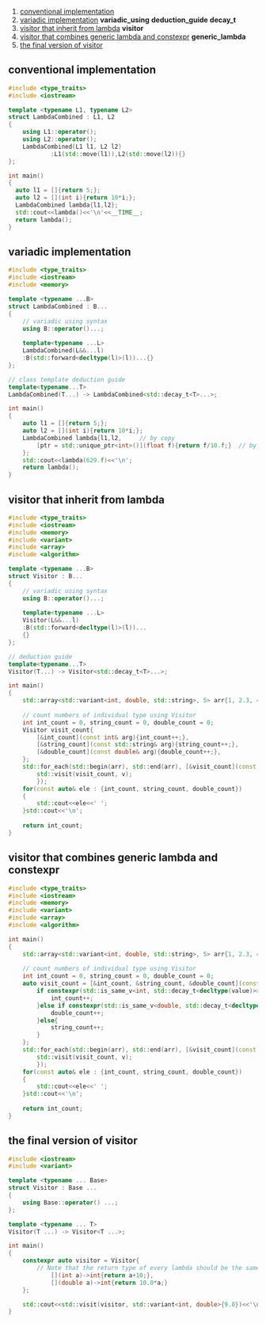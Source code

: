 [//]: # (#variadic using #deduction guide #decay_t #visitor #generic lambda)
 1. [conventional implementation](#conventional-implementation)
 2. [variadic implementation](#variadic-implementation) **variadic_using** **deduction_guide** **decay_t**
 3. [visitor that inherit from lambda](#visitor-that-inherit-from-lambda) **visitor**
 4. [visitor that combines generic lambda and constexpr](#visitor-that-combines-generic-lambda-and-constexpr) **generic_lambda**
 5. [the final version of visitor](#the-final-version-of-visitor)

## conventional implementation
```cpp
#include <type_traits>
#include <iostream>

template <typename L1, typename L2>
struct LambdaCombined : L1, L2
{
    using L1::operator();
    using L2::operator();
    LambdaCombined(L1 l1, L2 l2)
            :L1(std::move(l1)),L2(std::move(l2)){}
};

int main()
{
  auto l1 = []{return 5;};
  auto l2 = [](int i){return 10*i;};
  LambdaCombined lambda{l1,l2};
  std::cout<<lambda()<<'\n'<<__TIME__;
  return lambda();
}
```

## variadic implementation
```cpp
#include <type_traits>
#include <iostream>
#include <memory>

template <typename ...B>
struct LambdaCombined : B...
{
    // variadic using syntax
    using B::operator()...;
    
    template<typename ...L>
    LambdaCombined(L&&...l)
    :B(std::forward<decltype(l)>(l))...{}
};

// class template deduction guide
template<typename...T>
LambdaCombined(T...) -> LambdaCombined<std::decay_t<T>...>;

int main()
{
    auto l1 = []{return 5;};
    auto l2 = [](int i){return 10*i;};
    LambdaCombined lambda{l1,l2,     // by copy
        [ptr = std::unique_ptr<int>()](float f){return f/10.f;}  // by move
    };
    std::cout<<lambda(629.f)<<'\n';
    return lambda();
}
```

## visitor that inherit from lambda

```cpp
#include <type_traits>
#include <iostream>
#include <memory>
#include <variant>
#include <array>
#include <algorithm>

template <typename ...B>
struct Visitor : B...
{
    // variadic using syntax
    using B::operator()...;
    
    template<typename ...L>
    Visitor(L&&...l)
    :B(std::forward<decltype(l)>(l))...
    {}
};

// deduction guide
template<typename...T>
Visitor(T...) -> Visitor<std::decay_t<T>...>;

int main()
{
    std::array<std::variant<int, double, std::string>, 5> arr{1, 2.3, 4, "hello", 5};
    
    // count numbers of individual type using Visitor
    int int_count = 0, string_count = 0, double_count = 0;
    Visitor visit_count{
        [&int_count](const int& arg){int_count++;},
        [&string_count](const std::string& arg){string_count++;},
        [&double_count](const double& arg){double_count++;},
    };
    std::for_each(std::begin(arr), std::end(arr), [&visit_count](const auto& v){
        std::visit(visit_count, v);
        });
    for(const auto& ele : {int_count, string_count, double_count})
    {
        std::cout<<ele<<' ';
    }std::cout<<'\n';
    
    return int_count;
}
```

## visitor that combines generic lambda and constexpr
```cpp
#include <type_traits>
#include <iostream>
#include <memory>
#include <variant>
#include <array>
#include <algorithm>

int main()
{
    std::array<std::variant<int, double, std::string>, 5> arr{1, 2.3, 4, "hello", 5};
    
    // count numbers of individual type using Visitor
    int int_count = 0, string_count = 0, double_count = 0;
    auto visit_count = [&int_count, &string_count, &double_count](const auto& value){
        if constexpr(std::is_same_v<int, std::decay_t<decltype(value)>>){
            int_count++;
        }else if constexpr(std::is_same_v<double, std::decay_t<decltype(value)>>){
            double_count++;
        }else{
            string_count++;
        }
    };
    std::for_each(std::begin(arr), std::end(arr), [&visit_count](const auto& v){
        std::visit(visit_count, v);
        });
    for(const auto& ele : {int_count, string_count, double_count})
    {
        std::cout<<ele<<' ';
    }std::cout<<'\n';
    
    return int_count;
}
```

## the final version of visitor
```cpp
#include <iostream>
#include <variant>

template <typename ... Base>
struct Visitor : Base ...
{
    using Base::operator() ...;
};

template <typename ... T>
Visitor(T ...) -> Visitor<T ...>;

int main()
{
    constexpr auto visitor = Visitor{
        // Note that the return type of every lambda should be the same
            [](int a)->int{return a+10;},
            [](double a)->int{return 10.0*a;}
    };

    std::cout<<std::visit(visitor, std::variant<int, double>{9.0})<<'\n';
}
```

